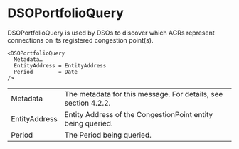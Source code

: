 # DSOPortfolioQuery

DSOPortfolioQuery is used by DSOs to discover which AGRs represent connections on its registered congestion point(s).

```
<DSOPortfolioQuery
  Metadata…
  EntityAddress = EntityAddress
  Period        = Date
/>
```

|               |                                                                |
|---------------|----------------------------------------------------------------|
| Metadata      | The metadata for this message. For details, see section 4.2.2. |
| EntityAddress | Entity Address of the CongestionPoint entity being queried.    |
| Period        | The Period being queried.                                      |

